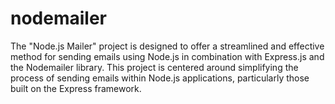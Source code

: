 # nodemailer
The "Node.js Mailer" project is designed to offer a streamlined and effective method for sending emails using Node.js in combination with Express.js and the Nodemailer library. This project is centered around simplifying the process of sending emails within Node.js applications, particularly those built on the Express framework.
